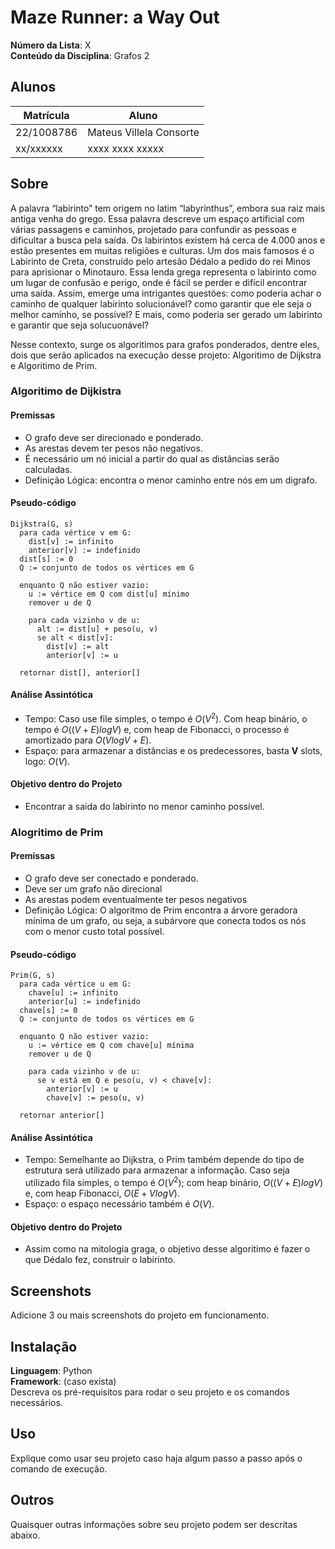 # Maze Runner: a Way Out

**Número da Lista**: X<br>
**Conteúdo da Disciplina**: Grafos 2<br>

## Alunos
|Matrícula | Aluno |
| -- | -- |
| 22/1008786  |  Mateus Villela Consorte |
| xx/xxxxxx  |  xxxx xxxx xxxxx |

## Sobre 
A palavra “labirinto” tem origem no latim “labyrinthus”, embora sua raiz mais antiga venha do grego. Essa palavra descreve um espaço artificial com várias passagens e caminhos, projetado para confundir as pessoas e dificultar a busca pela saída. Os labirintos existem há cerca de 4.000 anos e estão presentes em muitas religiões e culturas. Um dos mais famosos é o Labirinto de Creta, construído pelo artesão Dédalo a pedido do rei Minos para aprisionar o Minotauro. Essa lenda grega representa o labirinto como um lugar de confusão e perigo, onde é fácil se perder e difícil encontrar uma saída. Assim, emerge uma intrigantes questões: como poderia achar o caminho de qualquer labirinto solucionável? como garantir que ele seja o melhor caminho, se possível? E mais, como poderia ser gerado um labirinto e garantir que seja solucuonável?

Nesse contexto, surge os algoritimos para grafos ponderados, dentre eles, dois que serão aplicados na execução desse projeto: Algoritimo de Dijkstra e Algoritimo de Prim.

### Algoritimo de Dijkistra
#### Premissas
  * O grafo deve ser direcionado e ponderado.
  * As arestas devem ter pesos não negativos.
  * É necessário um nó inicial a partir do qual as distâncias serão calculadas.
  * Definição Lógica: encontra o menor caminho entre nós em um digrafo.
#### Pseudo-código
```
Dijkstra(G, s)
  para cada vértice v em G:
    dist[v] := infinito
    anterior[v] := indefinido
  dist[s] := 0
  Q := conjunto de todos os vértices em G
  
  enquanto Q não estiver vazio:
    u := vértice em Q com dist[u] mínimo
    remover u de Q
    
    para cada vizinho v de u:
      alt := dist[u] + peso(u, v)
      se alt < dist[v]:
        dist[v] := alt
        anterior[v] := u
        
  retornar dist[], anterior[]

```
#### Análise Assintótica
  * Tempo: Caso use file simples, o tempo é $O(V^2)$. Com heap binário, o tempo é $O((V + E)log V)$ e, com heap de Fibonacci,
o processo é amortizado para $O(Vlog V + E)$.
  * Espaço: para armazenar a distâncias e os predecessores, basta **V** slots, logo: $O(V)$.
#### Objetivo dentro do Projeto
  * Encontrar a saida do labirinto no menor caminho possível.

### Alogritimo de Prim
#### Premissas
  * O grafo deve ser conectado e ponderado.
  * Deve ser um grafo não direcional
  * As arestas podem eventualmente ter pesos negativos
  * Definição Lógica: O algoritmo de Prim encontra a árvore geradora mínima de um grafo, ou seja, a subárvore que conecta todos os nós com o menor custo total possível.
#### Pseudo-código
```
Prim(G, s)
  para cada vértice u em G:
    chave[u] := infinito
    anterior[u] := indefinido
  chave[s] := 0
  Q := conjunto de todos os vértices em G
  
  enquanto Q não estiver vazio:
    u := vértice em Q com chave[u] mínima
    remover u de Q
    
    para cada vizinho v de u:
      se v está em Q e peso(u, v) < chave[v]:
        anterior[v] := u
        chave[v] := peso(u, v)
        
  retornar anterior[]

```
#### Análise Assintótica
  * Tempo: Semelhante ao Dijkstra, o Prim também depende do tipo de estrutura será utilizado para armazenar a informação.
Caso seja utilizado fila simples, o tempo é $O(V^2)$;  com heap binário, $O((V + E) log V)$ e, com heap Fibonacci, $O(E + VlogV)$.
  * Espaço: o espaço necessário também é $O(V)$.
#### Objetivo dentro do Projeto
  * Assim como na mitologia graga, o objetivo desse algoritimo é fazer o que Dédalo fez, construir o labirinto.

## Screenshots
Adicione 3 ou mais screenshots do projeto em funcionamento.

## Instalação 
**Linguagem**: Python<br>
**Framework**: (caso exista)<br>
Descreva os pré-requisitos para rodar o seu projeto e os comandos necessários.

## Uso 
Explique como usar seu projeto caso haja algum passo a passo após o comando de execução.

## Outros 
Quaisquer outras informações sobre seu projeto podem ser descritas abaixo.




